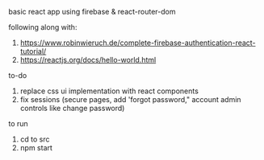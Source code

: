 basic react app using firebase & react-router-dom

following along with:
1. https://www.robinwieruch.de/complete-firebase-authentication-react-tutorial/
2. https://reactjs.org/docs/hello-world.html


to-do
1. replace css ui implementation with react components
2. fix sessions (secure pages, add 'forgot password," account admin controls like change password)


to run
1. cd to src
2. npm start